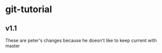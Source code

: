 # git-tutorial
## v1.1
These are peter's changes because he doesn't like to keep current with master
